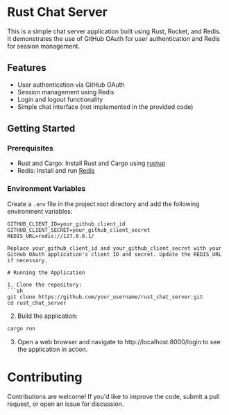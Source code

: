 # Rust Chat Server

This is a simple chat server application built using Rust, Rocket, and Redis. It demonstrates the use of GitHub OAuth for user authentication and Redis for session management.

## Features

- User authentication via GitHub OAuth
- Session management using Redis
- Login and logout functionality
- Simple chat interface (not implemented in the provided code)

## Getting Started

### Prerequisites

- Rust and Cargo: Install Rust and Cargo using [rustup](https://rustup.rs/)
- Redis: Install and run [Redis](https://redis.io/download)

### Environment Variables

Create a `.env` file in the project root directory and add the following environment variables:

```plaintext
GITHUB_CLIENT_ID=your_github_client_id
GITHUB_CLIENT_SECRET=your_github_client_secret
REDIS_URL=redis://127.0.0.1/

Replace your_github_client_id and your_github_client_secret with your GitHub OAuth application's client ID and secret. Update the REDIS_URL if necessary.

# Running the Application

1. Clone the repository:
```sh
git clone https://github.com/your_username/rust_chat_server.git
cd rust_chat_server
```

2. Build the application:
```sh
cargo run
```

3. Open a web browser and navigate to http://localhost:8000/login to see the application in action.

# Contributing

Contributions are welcome! If you'd like to improve the code, submit a pull request, or open an issue for discussion.
